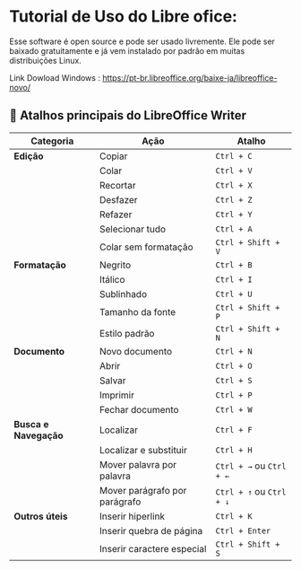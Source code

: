 # Tutorial de Uso do Libre ofice:

Esse software é open source e pode ser usado livremente. Ele pode ser baixado gratuitamente e já vem instalado por padrão em muitas distribuições Linux.

Link Dowload Windows : https://pt-br.libreoffice.org/baixe-ja/libreoffice-novo/

## 🧠 Atalhos principais do LibreOffice Writer

| Categoria | Ação | Atalho |
|------------|-------|--------|
| **Edição** | Copiar | `Ctrl + C` |
| | Colar | `Ctrl + V` |
| | Recortar | `Ctrl + X` |
| | Desfazer | `Ctrl + Z` |
| | Refazer | `Ctrl + Y` |
| | Selecionar tudo | `Ctrl + A` |
| | Colar sem formatação | `Ctrl + Shift + V` |
| **Formatação** | Negrito | `Ctrl + B` |
| | Itálico | `Ctrl + I` |
| | Sublinhado | `Ctrl + U` |
| | Tamanho da fonte | `Ctrl + Shift + P` |
| | Estilo padrão | `Ctrl + Shift + N` |
| **Documento** | Novo documento | `Ctrl + N` |
| | Abrir | `Ctrl + O` |
| | Salvar | `Ctrl + S` |
| | Imprimir | `Ctrl + P` |
| | Fechar documento | `Ctrl + W` |
| **Busca e Navegação** | Localizar | `Ctrl + F` |
| | Localizar e substituir | `Ctrl + H` |
| | Mover palavra por palavra | `Ctrl + →` ou `Ctrl + ←` |
| | Mover parágrafo por parágrafo | `Ctrl + ↑` ou `Ctrl + ↓` |
| **Outros úteis** | Inserir hiperlink | `Ctrl + K` |
| | Inserir quebra de página | `Ctrl + Enter` |
| | Inserir caractere especial | `Ctrl + Shift + S` |
